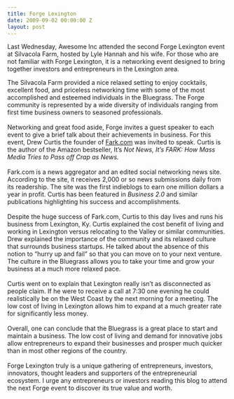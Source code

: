 ```yaml
---
title: Forge Lexington
date: 2009-09-02 00:00:00 Z
layout: post
---
```

 
<p>Last Wednesday, Awesome Inc attended the second Forge Lexington event at Silvacola Farm, hosted by Lyle Hannah and his wife. For those who are not familiar with Forge Lexington, it is a networking event designed to bring together investors and entrepreneurs in the Lexington area.</p>
<p>The Silvacola Farm provided a nice relaxed setting to enjoy cocktails, excellent food, and priceless networking time with some of the most accomplished and esteemed individuals in the Bluegrass. The Forge community is represented by a wide diversity of individuals ranging from first time business owners to seasoned professionals.<br/><br/>Networking and great food aside, Forge invites a guest speaker to each event to give a brief talk about their achievements in business. For this event, Drew Curtis the founder of <a href="http://www.fark.com/" target="blank">Fark.com</a> was invited to speak. Curtis is the author of the Amazon bestseller, It&rsquo;s<em> Not News, It&rsquo;s FARK: How Mass Media Tries to Pass off Crap as News.</em> <br/><br/>Fark.com is a news aggregator and an edited social networking news site. According to the site, it receives 2,000 or so news submissions daily from its readership. The site was the first indieblogs to earn one million dollars a year in profit. Curtis has been featured in <em>Business 2.0</em> and similar publications highlighting his success and accomplishments. <br/><br/>Despite the huge success of Fark.com, Curtis to this day lives and runs his business from Lexington, Ky. Curtis explained the cost benefit of living and working in Lexington versus relocating to the Valley or similar communities. Drew explained the importance of the community and its relaxed culture that surrounds business startups. He talked about the absence of this notion to &ldquo;hurry up and fail&rdquo; so that you can move on to your next venture. The culture in the Bluegrass allows you to take your time and grow your business at a much more relaxed pace. <br/><br/>Curtis went on to explain that Lexington really isn&rsquo;t as disconnected as people claim. If he were to receive a call at 7:30 one evening he could realistically be on the West Coast by the next morning for a meeting. The low cost of living in Lexington allows him to expand at a much greater rate for significantly less money. <br/><br/>Overall, one can conclude that the Bluegrass is a great place to start and maintain a business. The low cost of living and demand for innovative jobs allow entrepreneurs to expand their businesses and prosper much quicker than in most other regions of the country. <br/><br/>Forge Lexington truly is a unique gathering of entrepreneurs, investors, innovators, thought leaders and supporters of the entrepreneurial ecosystem. I urge any entrepreneurs or investors reading this blog to attend the next Forge event to discover its true value and worth.</p>

